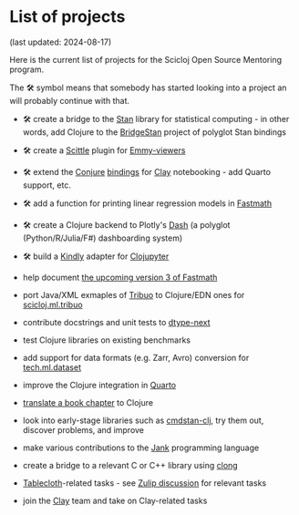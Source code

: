 
# List of projects

(last updated: 2024-08-17)

Here is the current list of projects for the Scicloj Open Source Mentoring program.

The 🛠 symbol means that somebody has started looking into a project an will probably continue with that.

* 🛠 create a bridge to the [Stan](https://mc-stan.org/) library for statistical computing - in other words, add Clojure to the [BridgeStan](https://roualdes.github.io/bridgestan/latest/) project of polyglot Stan bindings

* 🛠 create a [Scittle](https://github.com/babashka/scittle) plugin for [Emmy-viewers](https://github.com/mentat-collective/emmy-viewers)

* 🛠 extend the [Conjure](https://conjure.oli.me.uk/) [bindings](https://github.com/Olical/conjure/wiki/Integrating-with-Clay-and-data-visualisation-tools) for [Clay](https://scicloj.github.io/clay) notebooking - add Quarto support, etc.

* 🛠 add a function for printing linear regression models in [Fastmath](https://github.com/generateme/fastmath)

* 🛠 create a Clojure backend to Plotly's [Dash](https://dash.plotly.com/) (a polyglot (Python/R/Julia/F#) dashboarding system)

* 🛠 build a [Kindly](https://scicloj.github.io/kindly-noted/) adapter for [Clojupyter](https://github.com/clojupyter/clojupyter)

* help document [the upcoming version 3 of Fastmath](https://github.com/generateme/fastmath/tree/3.x)

* port Java/XML exmaples of [Tribuo](https://tribuo.org/) to Clojure/EDN ones for [scicloj.ml.tribuo](https://github.com/scicloj/scicloj.ml.tribuo)

* contribute docstrings and unit tests to [dtype-next](https://github.com/cnuernber/dtype-next)

* test Clojure libraries on existing benchmarks

* add support for data formats (e.g. Zarr, Avro) conversion for [tech.ml.dataset](https://github.com/techascent/tech.ml.dataset)


* improve the Clojure integration in [Quarto](https://quarto.org/)

* [translate a book chapter](https://github.com/scicloj/translating-books) to Clojure

* look into early-stage libraries such as [cmdstan-clj](https://github.com/scicloj/cmdstan-clj), try them out, discover problems, and improve

* make various contributions to the [Jank](https://jank-lang.org/) programming language

* create a bridge to a relevant C or C++ library using [clong](https://github.com/phronmophobic/clong)

* [Tablecloth](https://scicloj.github.io/tablecloth/)-related tasks - see [Zulip discussion](https://clojurians.zulipchat.com/#narrow/stream/451344-scicloj-open-source-mentoring/topic/Tablecloth) for relevant tasks

* join the [Clay](https://scicloj.github.io/clay/) team and take on Clay-related tasks

